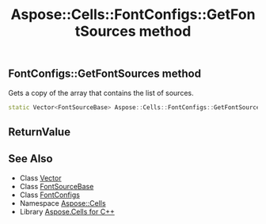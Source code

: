﻿---
title: Aspose::Cells::FontConfigs::GetFontSources method
linktitle: GetFontSources
second_title: Aspose.Cells for C++ API Reference
description: 'Aspose::Cells::FontConfigs::GetFontSources method. Gets a copy of the array that contains the list of sources in C++.'
type: docs
weight: 1700
url: /cpp/aspose.cells/fontconfigs/getfontsources/
---
## FontConfigs::GetFontSources method


Gets a copy of the array that contains the list of sources.

```cpp
static Vector<FontSourceBase> Aspose::Cells::FontConfigs::GetFontSources()
```


## ReturnValue



## See Also

* Class [Vector](../../vector/)
* Class [FontSourceBase](../../fontsourcebase/)
* Class [FontConfigs](../)
* Namespace [Aspose::Cells](../../)
* Library [Aspose.Cells for C++](../../../)
